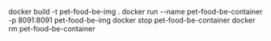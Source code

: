docker build -t pet-food-be-img .
docker run --name pet-food-be-container -p 8091:8091 pet-food-be-img
docker stop pet-food-be-container
docker rm pet-food-be-container
